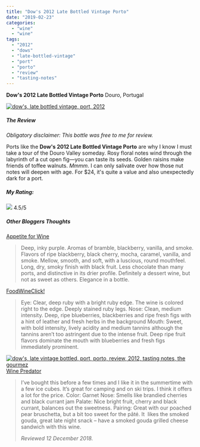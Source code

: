 ```yaml
---
title: "Dow's 2012 Late Bottled Vintage Porto"
date: "2019-02-23"
categories:
  - "wine"
  - "wine"
tags:
  - "2012"
  - "dows"
  - "late-bottled-vintage"
  - "port"
  - "porto"
  - "review"
  - "tasting-notes"
---
```


**Dow's 2012 Late Bottled Vintage Porto** Douro, Portugal

[![dow's, late bottled vintage, port, 2012](https://thegourmez-wpmedia.s3.amazonaws.com/2019/02/IMG_20181214_153207-351x500.jpg)](https://thegourmez-wpmedia.s3.amazonaws.com/2019/02/IMG_20181214_153207.jpg)

##### The Review

_Obligatory disclaimer: This bottle was free to me for review._

Ports like the **Dow's 2012 Late Bottled Vintage Porto** are why I know I must take a tour of the Douro Valley someday. Rosy floral notes wind through the labyrinth of a cut open fig—you can taste its seeds. Golden raisins make friends of toffee walnuts. _Mmmm_. I can only salivate over how those nut notes will deepen with age. For $24, it's quite a value and also unexpectedly dark for a port.

##### My Rating:




<div class="caption">

[![](https://thegourmez-wpmedia.s3.amazonaws.com/2009/02/rating_truffle1.gif)](https://thegourmez-wpmedia.s3.amazonaws.com/2009/02/rating_truffle1.gif) 4.5/5</div>


##### Other Bloggers Thoughts

[Appetite for Wine](https://appetiteforwine.blog/2018/10/21/review-dows-2012-late-bottled-vintage-porto/)

> Deep, inky purple. Aromas of bramble, blackberry, vanilla, and smoke. Flavors of ripe blackberry, black cherry, mocha, caramel, vanilla, and smoke. Mellow, smooth, and soft, with a luscious, round mouthfeel. Long, dry, smoky finish with black fruit. Less chocolate than many ports, and distinctive in its drier profile. Definitely a dessert wine, but not as sweet as others. Elegance in a bottle.

[FoodWineClick!](https://foodwineclick.com/2018/10/16/perfect-fall-pairing-with-dows-lbv-porto-2012/)

> Eye: Clear, deep ruby with a bright ruby edge. The wine is colored right to the edge. Deeply stained ruby legs. Nose: Clean, medium intensity. Deep, ripe blueberries, blackberries and ripe fresh figs with a hint of leather and fresh herbs in the background Mouth: Sweet, with bold intensity, lively acidity and medium tannins although the tannins aren’t too astringent due to the intense fruit. Deep ripe fruit flavors dominate the mouth with blueberries and fresh figs immediately prominent.

[![dow's, late vintage bottled, port, porto, review, 2012, tasting notes, the gourmez](https://thegourmez-wpmedia.s3.amazonaws.com/2019/02/IMG_20181214_155241-331x500.jpg)](https://thegourmez-wpmedia.s3.amazonaws.com/2019/02/IMG_20181214_155241.jpg)[Wine Predator](https://winepredator.com/2018/11/28/seven-ports-prepared-and-paired-with-winter-fare/)

> I’ve bought this before a few times and I like it in the summertime with a few ice cubes. It’s great for camping and on ski trips. I think it offers a lot for the price. Color: Garnet Nose: Smells like brandied cherries and black currant jam Palate: Nice bright fruit, cherry and black currant, balances out the sweetness. Pairing: Great with our poached pear bruschetta, but a bit too sweet for the pâté. It  likes the smoked gouda, great late night snack – have a smoked gouda grilled cheese sandwich with this wine.
>
> _Reviewed 12 December 2018._
